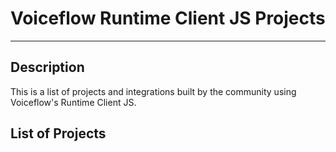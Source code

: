 # Voiceflow Runtime Client JS Projects

---

## Description

This is a list of projects and integrations built by the community using Voiceflow's Runtime Client JS.



## List of Projects